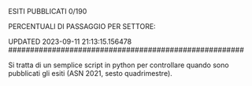 ESITI PUBBLICATI 0/190 

PERCENTUALI DI PASSAGGIO PER SETTORE:

UPDATED 2023-09-11 21:13:15.156478
###################################################### 

Si tratta di un semplice script in python per controllare quando sono pubblicati gli esiti (ASN 2021, sesto quadrimestre).

